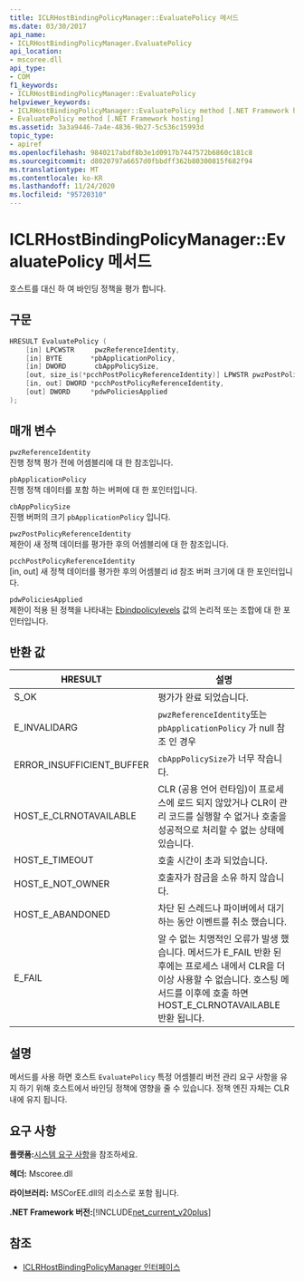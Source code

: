 ```yaml
---
title: ICLRHostBindingPolicyManager::EvaluatePolicy 메서드
ms.date: 03/30/2017
api_name:
- ICLRHostBindingPolicyManager.EvaluatePolicy
api_location:
- mscoree.dll
api_type:
- COM
f1_keywords:
- ICLRHostBindingPolicyManager::EvaluatePolicy
helpviewer_keywords:
- ICLRHostBindingPolicyManager::EvaluatePolicy method [.NET Framework hosting]
- EvaluatePolicy method [.NET Framework hosting]
ms.assetid: 3a3a9446-7a4e-4836-9b27-5c536c15993d
topic_type:
- apiref
ms.openlocfilehash: 9840217abdf8b3e1d0917b7447572b6860c181c8
ms.sourcegitcommit: d8020797a6657d0fbbdff362b80300815f682f94
ms.translationtype: MT
ms.contentlocale: ko-KR
ms.lasthandoff: 11/24/2020
ms.locfileid: "95720310"
---
```

# <a name="iclrhostbindingpolicymanagerevaluatepolicy-method"></a>ICLRHostBindingPolicyManager::EvaluatePolicy 메서드

호스트를 대신 하 여 바인딩 정책을 평가 합니다.  
  
## <a name="syntax"></a>구문  
  
```cpp  
HRESULT EvaluatePolicy (  
    [in] LPCWSTR     pwzReferenceIdentity,  
    [in] BYTE       *pbApplicationPolicy,  
    [in] DWORD       cbAppPolicySize,  
    [out, size_is(*pcchPostPolicyReferenceIdentity)] LPWSTR pwzPostPolicyReferenceIdentity,  
    [in, out] DWORD *pcchPostPolicyReferenceIdentity,  
    [out] DWORD     *pdwPoliciesApplied  
);  
```  
  
## <a name="parameters"></a>매개 변수  

 `pwzReferenceIdentity`  
 진행 정책 평가 전에 어셈블리에 대 한 참조입니다.  
  
 `pbApplicationPolicy`  
 진행 정책 데이터를 포함 하는 버퍼에 대 한 포인터입니다.  
  
 `cbAppPolicySize`  
 진행 버퍼의 크기 `pbApplicationPolicy` 입니다.  
  
 `pwzPostPolicyReferenceIdentity`  
 제한이 새 정책 데이터를 평가한 후의 어셈블리에 대 한 참조입니다.  
  
 `pcchPostPolicyReferenceIdentity`  
 [in, out] 새 정책 데이터를 평가한 후의 어셈블리 id 참조 버퍼 크기에 대 한 포인터입니다.  
  
 `pdwPoliciesApplied`  
 제한이 적용 된 정책을 나타내는 [Ebindpolicylevels](ebindpolicylevels-enumeration.md) 값의 논리적 또는 조합에 대 한 포인터입니다.  
  
## <a name="return-value"></a>반환 값  
  
|HRESULT|설명|  
|-------------|-----------------|  
|S_OK|평가가 완료 되었습니다.|  
|E_INVALIDARG|`pwzReferenceIdentity`또는 `pbApplicationPolicy` 가 null 참조 인 경우|  
|ERROR_INSUFFICIENT_BUFFER|`cbAppPolicySize`가 너무 작습니다.|  
|HOST_E_CLRNOTAVAILABLE|CLR (공용 언어 런타임)이 프로세스에 로드 되지 않았거나 CLR이 관리 코드를 실행할 수 없거나 호출을 성공적으로 처리할 수 없는 상태에 있습니다.|  
|HOST_E_TIMEOUT|호출 시간이 초과 되었습니다.|  
|HOST_E_NOT_OWNER|호출자가 잠금을 소유 하지 않습니다.|  
|HOST_E_ABANDONED|차단 된 스레드나 파이버에서 대기 하는 동안 이벤트를 취소 했습니다.|  
|E_FAIL|알 수 없는 치명적인 오류가 발생 했습니다. 메서드가 E_FAIL 반환 된 후에는 프로세스 내에서 CLR을 더 이상 사용할 수 없습니다. 호스팅 메서드를 이후에 호출 하면 HOST_E_CLRNOTAVAILABLE 반환 됩니다.|  
  
## <a name="remarks"></a>설명  

 메서드를 사용 하면 호스트 `EvaluatePolicy` 특정 어셈블리 버전 관리 요구 사항을 유지 하기 위해 호스트에서 바인딩 정책에 영향을 줄 수 있습니다. 정책 엔진 자체는 CLR 내에 유지 됩니다.  
  
## <a name="requirements"></a>요구 사항  

 **플랫폼:**[시스템 요구 사항](../../get-started/system-requirements.md)을 참조하세요.  
  
 **헤더:** Mscoree.dll  
  
 **라이브러리:** MSCorEE.dll의 리소스로 포함 됩니다.  
  
 **.NET Framework 버전:**[!INCLUDE[net_current_v20plus](../../../../includes/net-current-v20plus-md.md)]  
  
## <a name="see-also"></a>참조

- [ICLRHostBindingPolicyManager 인터페이스](iclrhostbindingpolicymanager-interface.md)
